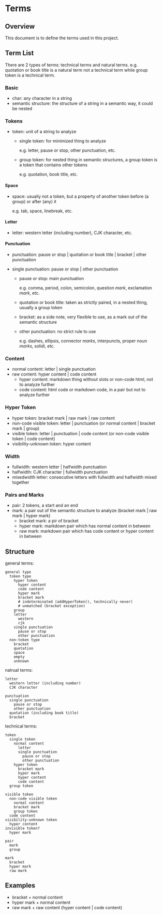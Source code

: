 # Terms

## Overview

This document is to define the terms used in this project.

## Term List

There are 2 types of terms: technical terms and natural terms. e.g. quotation or book title is a natural term not a technical term while group token is a technical term.

### Basic

- char: any character in a string
- semantic structure: the structure of a string in a semantic way, it could be nested

### Tokens

- token: unit of a string to analyze
  - single token: for minimized thing to analyze

    e.g. letter, pause or stop, other punctuation, etc.

  - group token: for nested thing in semantic structures, a group token is a token that contains other tokens

    e.g. quotation, book title, etc.

#### Space

- space: usually not a token, but a property of another token before (a group) or after (any) it

  e.g. tab, space, linebreak, etc.

#### Letter

- letter: western letter (including number), CJK character, etc.

#### Punctuation

- punctuation: pause or stop | quotation or book title | bracket | other punctuation

- single punctuation: pause or stop | other punctuation

  - pause or stop: main punctuation

    e.g. comma, period, colon, semicolon, question _mark_, exclamation _mark_, etc.

  - quotation or book title: taken as strictly paired, in a nested thing, usually a group token

  - bracket: as a side note, very flexible to use, as a mark out of the semantic structure

  - other punctuation: no strict rule to use

    e.g. dashes, ellipsis, connector _marks_, interpuncts, proper noun _marks_, solidi, etc.

### Content

- normal content: letter | single punctuation
- raw content: hyper content | code content
  - hyper content: markdown thing without slots or non-code html, not to analyze further
  - code content: html code or markdown code, in a pair but not to analyze further

### Hyper Token

- hyper token: bracket mark | raw mark | raw content
- non-code visible token: letter | punctuation (or normal content | bracket mark | group)
- visible token: letter | punctuation | code content (or non-code visible token | code content)
- visibility-unknown token: hyper content

### Width

- fullwidth: western letter | halfwidth punctuation
- halfwidth: CJK character | fullwidth punctuation
- mixedwidth letter: consecutive letters with fullwidth and halfwidth mixed together

### Pairs and Marks

- pair: 2 tokens, a start and an end
- mark: a pair out of the semantic structure to analyze (bracket mark | raw mark | hyper mark)
  - bracket mark: a pir of bracket
  - hyper mark: markdown pair which has normal content in between
  - raw mark: markdown pair which has code content or hyper content in between

## Structure

general terms:

```
general type
  token type
    hyper token
      hyper content
      code content
      hyper mark
      bracket mark
      # indeterminated (addHyperToken(), technically never)
      # unmatched (bracket exception)
    group
    letter
      western
      cjk
    single punctuation
      pause or stop
      other punctuation
  non-token type
    bracket
    quotation
    space
    empty
    unknown
```

natrual terms:

```
letter
  western letter (including number)
  CJK character

punctuation
  single punctuation
    pause or stop
    other punctuation
  quotation (including book title)
  bracket
```

technical terms:

```
token
  single token
    normal content
      letter
      single punctuation
        pause or stop
        other punctuation
    hyper token
      bracket mark
      hyper mark
      hyper content
      code content
  group token

visible token
  non-code visible token
    normal content
    bracket mark
    group token
  code content
visibility-unknown token
  hyper content
invisible token?
  hyper mark

pair
  mark
  group

mark
  bracket
  hyper mark
  raw mark
```

## Examples

<!-- TODO: -->

- bracket + normal content
- hyper mark + normal content
- raw mark + raw content (hyper content | code content)

